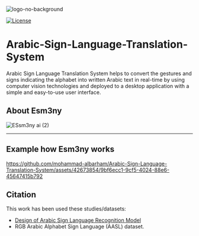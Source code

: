 ![logo-no-background](https://github.com/ayman-jamal/Arabic-Sign-Language-System-Esm3ny/assets/90726833/c3fafc3d-8d76-4640-8dba-989868db977e)

[![License](https://img.shields.io/badge/License-Apache%202.0-blue.svg)](https://opensource.org/licenses/Apache-2.0)

# Arabic-Sign-Language-Translation-System

Arabic Sign Language Translation System helps to convert the gestures and signs indicating the alphabet into written Arabic text in real-time by using computer vision technologies and deployed to a desktop application with a simple and easy-to-use user interface.

## About Esm3ny

![ESsm3ny ai (2)](https://github.com/ayman-jamal/Arabic-Sign-Language-System-Esm3ny/assets/90726833/89e0ba3e-b29f-4309-93fe-2ad5c0282982)

----

## Example how Esm3ny works

https://github.com/mohammad-albarham/Arabic-Sign-Language-Translation-System/assets/42673854/9bf6ecc1-9cf5-4024-88e6-45647415b792

## Citation

This work has been used these studies/datasets:

- [Design of Arabic Sign Language Recognition Model](https://arxiv.org/abs/2301.02693)
- RGB Arabic Alphabet Sign Language (AASL) dataset.
